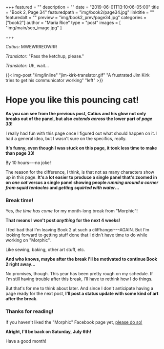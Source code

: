 +++
featured = ""
description = ""
date = "2019-06-01T13:10:06-05:00"
title = "Book 2, Page 34"
featuredpath = "img/book2/page34.jpg"
linktitle = ""
featuredalt = ""
preview = "img/book2_prev/page34.jpg"
categories = ["book2"]
author = "Maria Rice"
type = "post"
images = [ "img/main/seo_image.jpg" ]

+++

_Catius:_ MWEWRREOWRR

_Translator:_ "Pass the ketchup, please."

_Translator:_ Uh, wait...

{{< img-post "/img/inline" "jim-kirk-translator.gif" "A frustrated Jim Kirk tries to get his communicator working" "left" >}}

# Hope you like this pouncing cat!

**As you can see from the previous post, Catius and his glow not only breaks out of the panel, but also _extends across_ the lower part of _page 33_!**

I really had fun with this page once I figured out what should happen on it. 
I had a general idea, but I wasn't sure on the specifics, really. 

**It's funny, even though I was stuck on this page, it took less time to make than page 33!** 

By 10 hours---no joke!

The reason for the difference, I think, is that not as many characters show up in this page.
**It's a lot easier to produce a single panel that's zoomed in on _one cat_ versus a single panel showing people _running around a corner from squid tentacles_ and _getting squirted with water_...**

### Break time!

Yes, _the time has come_ for my month-long break from "Morphic"! 

**That means I won't post _anything_ for the next 4 weeks!**

I feel bad that I'm leaving Book 2 at such a cliffhanger---AGAIN. 
But I'm looking forward to getting stuff done that I didn't have time to do while working on "Morphic". 

Like sewing, baking, other art stuff, etc. 

**And who knows, maybe after the break I'll be motivated to continue Book 2 right away...**

No promises, though. 
This year has been pretty rough on my schedule. 
If I'm still having trouble after this break, I'll have to rethink how I do things. 

But that's for me to think about later. 
And since I don't anticipate having a page ready for the next post, **I'll post a status update with some kind of art after the break.**

### Thanks for reading!

If you haven't liked the "Morphic" Facebook page yet, [please do so!](https://www.facebook.com/MorphicGraphicNovel/)

**Alright, I'll be back on Saturday, July 6th!**

Have a good month!
